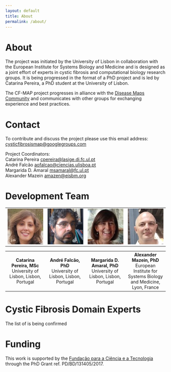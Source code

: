 ```yaml
---
layout: default
title: About
permalink: /about/
---
```


# About

The project was initiated by the University of Lisbon in collaboration with the European Institute for Systems Biology and Medicine and is designed as a joint effort of experts in cystic fibrosis and computational biology research groups. It is being progressed in the format of a PhD project and is led by Catarina Pereira, a PhD student at the University of Lisbon.  

The CF-MAP project progresses in alliance with the [Disease Maps Community](https://disease-maps.org/) and communicates with other groups for exchanging experience and best practices.

# Contact

To contribute and discuss the project please use this email address:  
[cysticfibrosismap@googlegroups.com](cysticfibrosismap@googlegroups.com)

Project Coordinators:  
Catarina Pereira [cpereira@lasige.di.fc.ul.pt](cpereira@lasige.di.fc.ul.pt)  
André Falcão [aofalcao@ciencias.ulisboa.pt](aofalcao@ciencias.ulisboa.pt)  
Margarida D. Amaral [msamaral@fc.ul.pt](msamaral@fc.ul.pt)  
Alexander Mazein [amazen@eisbm.org](amazen@eisbm.org) 

# Development Team

<table>
    <tr>
      <td style="width: 200px;" align="center"><img src="/images/team/CatarinaPereira.jpg" width="120"/></td>
      <td style="width: 200px;" align="center"><img src="/images/team/AndreFalcao.jpg" width="120"/></td>
      <td style="width: 200px;" align="center"><img src="/images/team/MargaridaDAmaral.jpg" width="120"/></td>
      <td style="width: 200px;" align="center"><img src="/images/team/AlexanderMazein.jpg" width="120"/></td>
    </tr>
</table>
<table>
    <tr>
      <td style="width: 200px;" align="center"><strong>Catarina Pereira, MSc</strong><br />University of Lisbon, Lisbon, Portugal</td>
      <td style="width: 200px;" align="center"><strong>André Falcão, PhD</strong><br />University of Lisbon, Lisbon, Portugal</td>
      <td style="width: 200px;" align="center"><strong>Margarida D. Amaral, PhD</strong><br />University of Lisbon, Lisbon, Portugal</td>
      <td style="width: 200px;" align="center"><strong>Alexander Mazein, PhD</strong><br />European Institute for Systems Biology and Medicine, Lyon, France</td>
    </tr>
</table>

# Cystic Fibrosis Domain Experts

The list of is being confirmed

# Funding

This work is supported by the [Fundação para a Ciência e a Tecnologia](https://www.fct.mctes.pt/) through the PhD Grant ref. PD/BD/131405/2017.

